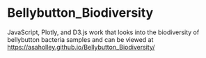 # Bellybutton_Biodiversity
JavaScript, Plotly, and D3.js work that looks into the biodiversity of bellybutton bacteria samples and can be viewed at https://asaholley.github.io/Bellybutton_Biodiversity/
